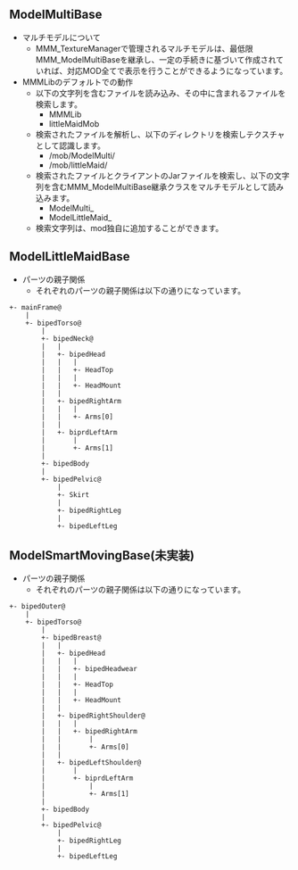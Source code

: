 ## ModelMultiBase
- マルチモデルについて
    - MMM_TextureManagerで管理されるマルチモデルは、最低限MMM_ModelMultiBaseを継承し、一定の手続きに基づいて作成されていれば、対応MOD全てで表示を行うことができるようになっています。	
- MMMLibのデフォルトでの動作
    - 以下の文字列を含むファイルを読み込み、その中に含まれるファイルを検索します。
        - MMMLib
        - littleMaidMob
    - 検索されたファイルを解析し、以下のディレクトリを検索しテクスチャとして認識します。
        - /mob/ModelMulti/
        - /mob/littleMaid/
    - 検索されたファイルとクライアントのJarファイルを検索し、以下の文字列を含むMMM_ModelMultiBase継承クラスをマルチモデルとして読み込みます。
        - ModelMulti_
        - ModelLittleMaid_
    - 検索文字列は、mod独自に追加することができます。


## ModelLittleMaidBase
- パーツの親子関係
    - それぞれのパーツの親子関係は以下の通りになっています。
~~~~
+- mainFrame@
	|
	+- bipedTorso@
		|
		+- bipedNeck@
		|	|
		|	+- bipedHead
		|	|	|
		|	|	+- HeadTop
		|	|	|
		|	|	+- HeadMount
		|	|
		|	+- bipedRightArm
		|	|	|
		|	|	+- Arms[0]
		|	|
		|	+- biprdLeftArm
		|		|
		|		+- Arms[1]
		|
		+- bipedBody
		|
		+- bipedPelvic@
			|
			+- Skirt
			|
			+- bipedRightLeg
			|
			+- bipedLeftLeg
~~~~


## ModelSmartMovingBase(未実装)
- パーツの親子関係
    - それぞれのパーツの親子関係は以下の通りになっています。
~~~~
+- bipedOuter@
	|
	+- bipedTorso@
		|
		+- bipedBreast@
		|	|
		|	+- bipedHead
		|	|	|
		|	|	+- bipedHeadwear
		|	|	|
		|	|	+- HeadTop
		|	|	|
		|	|	+- HeadMount
		|	|
		|	+- bipedRightShoulder@
		|	|	|
		|	|	+- bipedRightArm
		|	|		|
		|	|		+- Arms[0]
		|	|
		|	+- bipedLeftShoulder@
		|		|
		|		+- biprdLeftArm
		|			|
		|			+- Arms[1]
		|
		+- bipedBody
		|
		+- bipedPelvic@
			|
			+- bipedRightLeg
			|
			+- bipedLeftLeg
~~~~
